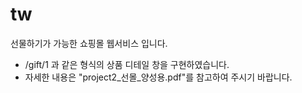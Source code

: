 # tw
선물하기가 가능한 쇼핑몰 웹서비스 입니다.
* /gift/1 과 같은 형식의 상품 디테일 창을 구현하였습니다.
* 자세한 내용은 "project2_선몰_양성용.pdf"를 참고하여 주시기 바랍니다.
